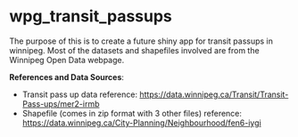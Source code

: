 # wpg_transit_passups
The purpose of this is to create a future shiny app for transit passups in winnipeg. Most of the datasets and shapefiles involved are from the Winnipeg Open Data webpage.

**References and Data Sources**:

- Transit pass up data reference: https://data.winnipeg.ca/Transit/Transit-Pass-ups/mer2-irmb
- Shapefile (comes in zip format with 3 other files) reference: https://data.winnipeg.ca/City-Planning/Neighbourhood/fen6-iygi
